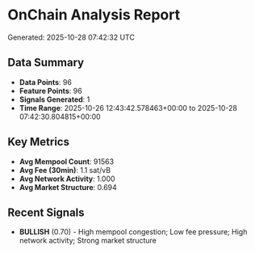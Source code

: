# OnChain Analysis Report
Generated: 2025-10-28 07:42:32 UTC

## Data Summary
- **Data Points**: 96
- **Feature Points**: 96
- **Signals Generated**: 1
- **Time Range**: 2025-10-26 12:43:42.578463+00:00 to 2025-10-28 07:42:30.804815+00:00

## Key Metrics
- **Avg Mempool Count**: 91563
- **Avg Fee (30min)**: 1.1 sat/vB
- **Avg Network Activity**: 1.000
- **Avg Market Structure**: 0.694

## Recent Signals
- **BULLISH** (0.70) - High mempool congestion; Low fee pressure; High network activity; Strong market structure
